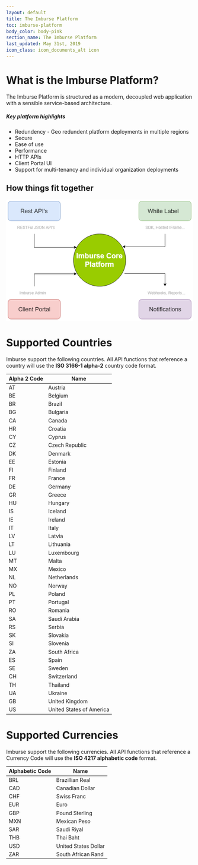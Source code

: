 ```yaml
---
layout: default
title: The Imburse Platform
toc: imburse-platform
body_color: body-pink
section_name: The Imburse Platform
last_updated: May 31st, 2019
icon_class: icon_documents_alt icon
---
```

# What is the Imburse Platform?

The Imburse Platform is structured as a modern, decoupled web application with a sensible service-based architecture.

##### Key platform highlights
- Redundency - Geo redundent platform deployments in multiple regions
- Secure
- Ease of use 
- Performance
- HTTP APIs
- Client Portal UI
- Support for multi-tenancy and individual organization deployments

## How things fit together
<img src="/assets/images/guides/getting-started/imburse-platform.png" style="width:600px;" title="Imburse Platform" alt="Imburse Platform"/>


# Supported Countries
Imburse support the following countries. All API functions that reference a country will use the **ISO 3166-1 alpha-2** country code format.

Alpha 2 Code | Name
-|-
AT|Austria
BE|Belgium
BR|Brazil
BG|Bulgaria
CA|Canada
HR|Croatia
CY|Cyprus
CZ|Czech Republic
DK|Denmark
EE|Estonia
FI|Finland
FR|France
DE|Germany
GR|Greece
HU|Hungary
IS|Iceland
IE|Ireland
IT|Italy
LV|Latvia
LT|Lithuania
LU|Luxembourg
MT|Malta
MX|Mexico
NL|Netherlands
NO|Norway
PL|Poland
PT|Portugal
RO|Romania
SA|Saudi Arabia
RS|Serbia
SK|Slovakia
SI|Slovenia
ZA|South Africa
ES|Spain
SE|Sweden
CH|Switzerland
TH|Thailand
UA|Ukraine
GB|United Kingdom
US|United States of America

# Supported Currencies
Imburse support the following currencies. All API functions that reference a Currency Code will use the **ISO 4217 alphabetic code** format.

Alphabetic Code | Name
-|-
BRL | Brazillian Real
CAD | Canadian Dollar
CHF | Swiss Franc
EUR | Euro
GBP | Pound Sterling
MXN | Mexican Peso
SAR | Saudi Riyal
THB | Thai Baht
USD | United States Dollar
ZAR | South African Rand


